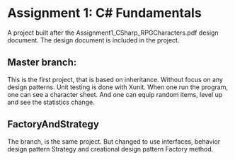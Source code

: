 # Assignment 1: C# Fundamentals

A project built after the Assignment1_CSharp_RPGCharacters.pdf design document.
The design document is included in the project.

## Master branch:
This is the first project, that is based on inheritance.  Without focus 
on any design patterns.  Unit testing is done with Xunit.  When one run the 
program, one can see a character sheet.  And one can equip random items, level
up and see the statistics change.

## FactoryAndStrategy
The branch, is the same project.  But changed to use interfaces, behavior design
pattern Strategy and creational design pattern Factory method.


